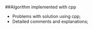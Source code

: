 ##Algorithm implemented with cpp

 - Problems with solution using cpp; 
 - Detailed comments and explanations;
